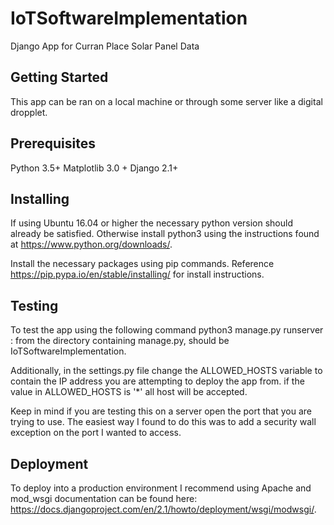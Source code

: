 # IoTSoftwareImplementation
Django App for Curran Place Solar Panel Data

## Getting Started

This app can be ran on a local machine or through some server like a digital dropplet.

## Prerequisites
 Python 3.5+
 Matplotlib 3.0 +
 Django 2.1+
 
 ## Installing
 If using Ubuntu 16.04 or higher the necessary python version should already be satisfied. Otherwise install python3 using the instructions found at https://www.python.org/downloads/.
 
Install the necessary packages using pip commands. Reference https://pip.pypa.io/en/stable/installing/ for install instructions.
 
 ## Testing
 To test the app using the following command python3 manage.py runserver <local host or IP address>:<portnumber> from the directory containing manage.py, should be IoTSoftwareImplementation.
 
 Additionally, in the settings.py file change the ALLOWED_HOSTS variable to contain the IP address you are attempting to deploy the app from. if the value in ALLOWED_HOSTS is '*' all host will be accepted.
 
 Keep in mind if you are testing this on a server open the port that you are trying to use. The easiest way I found to do this was to add a security wall exception on the port I wanted to access.
 
## Deployment
To deploy into a production environment I recommend using Apache and mod_wsgi documentation can be found here: https://docs.djangoproject.com/en/2.1/howto/deployment/wsgi/modwsgi/.
 
 

